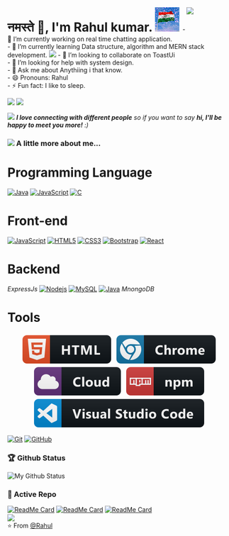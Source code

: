   
<h1 style="display: inline;"> नमस्ते 🙏, I'm Rahul kumar.
<img src="https://github.com/Ats1999/ats1999/blob/master/images/india.gif" alt="india image" style="border-radious=50px"> </h1> 


<img align='right' src="https://media.giphy.com/media/M9gbBd9nbDrOTu1Mqx/giphy.gif" width="100">
- 🔭 I’m currently working on real time chatting application. <br>
- 🌱 I’m currently learning Data structure, algorithm and MERN stack development. <img src="https://media.giphy.com/media/WUlplcMpOCEmTGBtBW/giphy.gif" width="30"> 
- 👯 I’m looking to collaborate on ToastUi <br>
- 🤔 I’m looking for help with system design. <br>
- 💬 Ask me about Anythiing i that know.<br>
- 😄 Pronouns: Rahul <br>
- ⚡ Fun fact: I like to sleep.<br>

[![](https://img.shields.io/badge/LinkedIn-Rahul-blue)](https://www.linkedin.com/in/rahul-kumar-36b05a189/)
[![](https://img.shields.io/badge/Gmail-dev.rahul.er%40gmail.com-red)](mailto:dev.rahul.er@gmail.com)

<img src="https://media.giphy.com/media/LnQjpWaON8nhr21vNW/giphy.gif" width="60"> <em><b>I love connecting with different people</b> so if you want to say <b>hi, I'll be happy to meet you more!</b> :)</em>
### <img src="https://media.giphy.com/media/VgCDAzcKvsR6OM0uWg/giphy.gif" width="50"> A little more about me...  

# Programming Language
[![Java](https://img.shields.io/badge/Java-orange?style=flat&logo=java&logoColor=white&link=https://github.com/hritik5102)](https://github.com/ats1999)
[![JavaScript](https://img.shields.io/badge/-JavaScript-black?style=flat&logo=javascript&link=https://github.com/hritik5102)](https://github.com/ats1999) 
[![C](https://img.shields.io/badge/-A8B9CC?style=flat&logo=c&logoColor=white&link=https://github.com/hritik5102)](https://github.com/ats1999)

# Front-end
[![JavaScript](https://img.shields.io/badge/-JavaScript-black?style=flat&logo=javascript&link=https://github.com/hritik5102)](https://github.com/ats1999) 
[![HTML5](https://img.shields.io/badge/-HTML5-E34F26?style=flat&logo=html5&logoColor=white&link=https://github.com/hritik5102)](https://github.com/ats1999) 
[![CSS3](https://img.shields.io/badge/-CSS3-1572B6?style=flat&logo=css3&link=https://github.com/hritik5102)](https://github.com/ats1999) 
[![Bootstrap](https://img.shields.io/badge/-Bootstrap-563D7C?style=flat&logo=bootstrap&link=https://github.com/hritik5102)](https://github.com/ats1999) 
[![React](https://img.shields.io/badge/-React-black?style=flat&logo=react&link=https://github.com/hritik5102)](https://github.com/ats1999) 

# Backend
*ExpressJs*
[![Nodejs](https://img.shields.io/badge/-Nodejs-black?style=flat&logo=Node.js&link=https://github.com/hritik5102)](https://github.com/ats1999)
[![MySQL](https://img.shields.io/badge/-MySQL-black?style=flat&logo=mysql&link=https://github.com/hritik5102)](https://github.com/ats1999)
[![Java](https://img.shields.io/badge/Java-orange?style=flat&logo=java&logoColor=white&link=https://github.com/hritik5102)](https://github.com/ats1999)
*MnongoDB*
# Tools
<p align="center">
<img src="https://raw.githubusercontent.com/8bithemant/8bithemant/master/svg/dev/languages/html.svg" alt="Twitter" style="vertical-align:top; margin:4px">  
<img src="https://raw.githubusercontent.com/8bithemant/8bithemant/master/svg/dev/misc/chrome.svg" alt="Twitter" style="vertical-align:top; margin:4px">
<img src="https://raw.githubusercontent.com/8bithemant/8bithemant/master/svg/dev/misc/cloud.svg" alt="Twitter" style="vertical-align:top; margin:4px">
<img src="https://raw.githubusercontent.com/8bithemant/8bithemant/master/svg/dev/services/npm.svg" alt="Twitter" style="vertical-align:top; margin:4px">
<img src="https://raw.githubusercontent.com/8bithemant/8bithemant/master/svg/dev/tools/visualstudio_code.svg" alt="Twitter" style="vertical-align:top; margin:4px">
   
[![Git](https://img.shields.io/badge/-Git-black?style=flat&logo=git&link=https://github.com/hritik5102)](https://github.com/ats1999) 
[![GitHub](https://img.shields.io/badge/-GitHub-181717?style=flat&logo=github&link=https://github.com/hritik5102)](https://github.com/ats1999)
</p>

### 🏆 Github Status
![My Github Status](https://github-readme-stats.vercel.app/api?username=ats1999&show_icons=true&hide_border=true)

### 👀 Active Repo
[![ReadMe Card](https://github-readme-stats.vercel.app/api/pin/?username=ats1999&repo=algorithm)](https://github.com/ats1999/algorithm)
[![ReadMe Card](https://github-readme-stats.vercel.app/api/pin/?username=ats1999&repo=bdevg)](https://github.com/ats1999/bdevg)
[![ReadMe Card](https://github-readme-stats.vercel.app/api/pin/?username=ats1999&repo=j-Chat)](https://github.com/ats1999/j-Chat)
<br>
<a href="https://github.com/ats1999">
  <img align="center" src="https://github-readme-stats.vercel.app/api/top-langs/?username=ats1999" />
</a>
<br>
⭐️ From [@Rahul](https://github.com/ats1999) 
